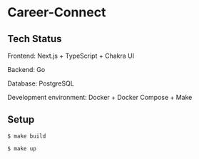 # Career-Connect

## Tech Status

Frontend: Next.js + TypeScript + Chakra UI

Backend: Go

Database: PostgreSQL

Development environment: Docker + Docker Compose + Make

## Setup

```
$ make build

$ make up
```
